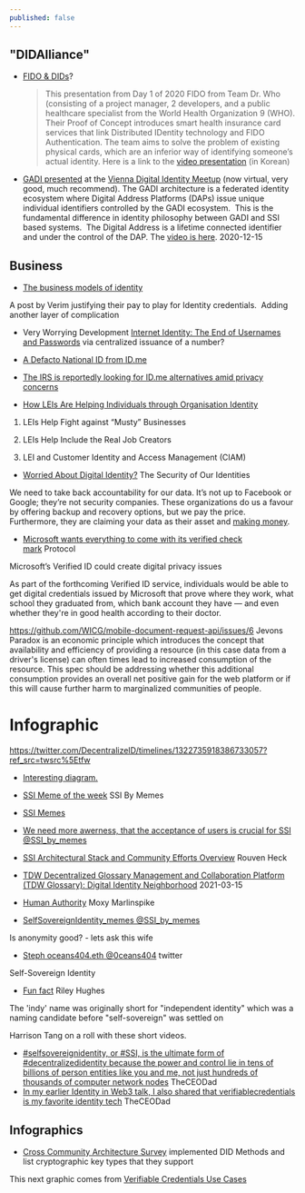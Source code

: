 ```yaml
---
published: false
---
```




## "DIDAlliance"

* [FIDO & DIDs](https://fidoalliance.org/2020-fido-hackathon-in-korea-introducing-the-top-5-winners/)?
  > This presentation from Day 1 of 2020 FIDO from Team Dr. Who (consisting of a project manager, 2 developers, and a public healthcare specialist from the World Health Organization 9 (WHO). Their Proof of Concept introduces smart health insurance card services that link Distributed IDentity technology and FIDO Authentication. The team aims to solve the problem of existing physical cards, which are an inferior way of identifying someone’s actual identity.
Here is a link to the [video presentation](https://www.youtube.com/watch?v=Zj44RIwgidY&feature=youtu.be) (in Korean)
* [GADI presented](https://www.thedinglegroup.com/blog/2020/12/15/gadi-and-the-did-alliance) at the [Vienna Digital Identity Meetup](https://www.meetup.com/Vienna-Digital-Identity-Meetup/) (now virtual, very good, much recommend). The GADI architecture is a federated identity ecosystem where Digital Address Platforms (DAPs) issue unique individual identifiers controlled by the GADI ecosystem.  This is the fundamental difference in identity philosophy between GADI and SSI based systems.  The Digital Address is a lifetime connected identifier and under the control of the DAP. The [video is here](https://vimeo.com/491079655). 2020-12-15

## Business
* [The business models of identity](https://blog.verim.id/the-business-models-of-identity-bb3336773727)

A post by Verim justifying their pay to play for Identity credentials.  Adding another layer of complication
* Very Worrying Development [Internet Identity: The End of Usernames and Passwords](https://medium.com/dfinity/internet-identity-the-end-of-usernames-and-passwords-ff45e4861bf7) via centralized issuance of a number?

* [A Defacto National ID from ID.me](https://www.windley.com/archives/2022/02/a_defacto_national_id_from_idme.shtml)

* [The IRS is reportedly looking for ID.me alternatives amid privacy concerns](https://www.theverge.com/2022/1/29/22907853/irs-idme-facial-recognition-alternatives-privacy-concerns)

* [How LEIs Are Helping Individuals through Organisation Identity](https://www.ubisecure.com/legal-entity-identifier-lei/helping-individuals-through-organisation-identity/)

1. LEIs Help Fight against “Musty” Businesses

2. LEIs Help Include the Real Job Creators

3. LEI and Customer Identity and Access Management (CIAM)


* [Worried About Digital Identity?](https://www.continuumloop.com/worried-about-digital-identity/) The Security of Our Identities

We need to take back accountability for our data. It’s not up to Facebook or Google; they’re not security companies. These organizations do us a favour by offering backup and recovery options, but we pay the price. Furthermore, they are claiming your data as their asset and [making money](https://www.privacytrust.com/blog/how-facebook-makes-money-from-personal-data.html).

* [Microsoft wants everything to come with its verified check mark](https://www.protocol.com/bulletins/microsoft-verified-id-digital-privacy) Protocol

Microsoft’s Verified ID could create digital privacy issues

As part of the forthcoming Verified ID service, individuals would be able to get digital credentials issued by Microsoft that prove where they work, what school they graduated from, which bank account they have — and even whether they're in good health according to their doctor.

https://github.com/WICG/mobile-document-request-api/issues/6
Jevons Paradox is an economic principle which introduces the concept that availability and efficiency of providing a resource (in this case data from a driver's license) can often times lead to increased consumption of the resource. This spec should be addressing whether this additional consumption provides an overall net positive gain for the web platform or if this will cause further harm to marginalized communities of people.

# Infographic
https://twitter.com/DecentralizeID/timelines/1322735918386733057?ref_src=twsrc%5Etfw

* [Interesting diagram.](https://twitter.com/i3market_eu/status/1397474556839874563)

* [SSI Meme of the week](https://twitter.com/SSI_by_memes/status/1483519684465016833) SSI By Memes
* [SSI Memes](https://twitter.com/SSI_by_memes/status/1486979269754601472)
* [We need more awerness, that the acceptance of users is crucial for SSI @SSI_by_memes](https://mobile.twitter.com/SSI_by_memes/status/1538819851950628865)

* [SSI Architectural Stack and Community Efforts Overview](https://github.com/decentralized-identity/decentralized-identity.github.io/blob/master/assets/ssi-architectural-stack--and--community-efforts-overview.pdf) Rouven Heck
* [TDW Decentralized Glossary Management and Collaboration Platform (TDW Glossary): Digital Identity Neighborhood](https://hyperonomy.com/2021/03/15/tdw-glossary-management-and-collaboration-platform-tdw-gmcp-digital-identity-neighborhood/) 2021-03-15

* [Human Authority](https://www.moxytongue.com/2022/01/human-authority.html) Moxy Marlinspike

* [SelfSovereignIdentity_memes @SSI_by_memes](https://twitter.com/SSI_by_memes)

Is anonymity good? - lets ask this wife


* [Steph oceans404.eth @0ceans404](https://twitter.com/0ceans404/status/1557149888646746113) twitter

Self-Sovereign Identity

* [Fun fact](https://twitter.com/rileyphughes/status/1563195173055897602) Riley Hughes

The 'indy' name was originally short for "independent identity" which was a naming candidate before "self-sovereign" was settled on

Harrison Tang on a roll with these short videos.

- [#selfsovereignidentity, or #SSI, is the ultimate form of #decentralizedidentity because the power and control lie in tens of billions of person entities like you and me, not just hundreds of thousands of computer network nodes](https://twitter.com/TheCEODad/status/1562157365327118336) TheCEODad
- [In my earlier Identity in Web3 talk, I also shared that verifiablecredentials is my favorite identity tech](https://twitter.com/TheCEODad/status/1562986842357526528) TheCEODad

## Infographics

* [Cross Community Architecture Survey](https://drive.google.com/file/d/1Cx7px2z9YslvQV1oUuumiHlpnWcsVhIl/view) implemented DID Methods and list cryptographic key types that they support

This next graphic comes from [Verifiable Credentials Use Cases](https://www.w3.org/TR/vc-use-cases/)
